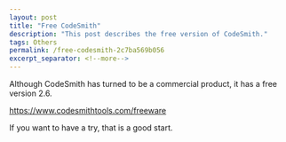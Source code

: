 ```yaml
---
layout: post
title: "Free CodeSmith"
description: "This post describes the free version of CodeSmith."
tags: Others
permalink: /free-codesmith-2c7ba569b056
excerpt_separator: <!--more-->
---
```

Although CodeSmith has turned to be a commercial product, it has a free version 2.6.

https://www.codesmithtools.com/freeware

If you want to have a try, that is a good start.
<!--more-->
